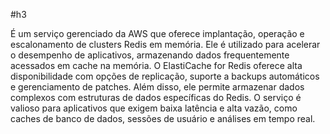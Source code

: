 #h3 

É um serviço gerenciado da AWS que oferece implantação, operação e escalonamento de clusters Redis em memória. Ele é utilizado para acelerar o desempenho de aplicativos, armazenando dados frequentemente acessados em cache na memória. O ElastiCache for Redis oferece alta disponibilidade com opções de replicação, suporte a backups automáticos e gerenciamento de patches. Além disso, ele permite armazenar dados complexos com estruturas de dados específicas do Redis. O serviço é valioso para aplicativos que exigem baixa latência e alta vazão, como caches de banco de dados, sessões de usuário e análises em tempo real.